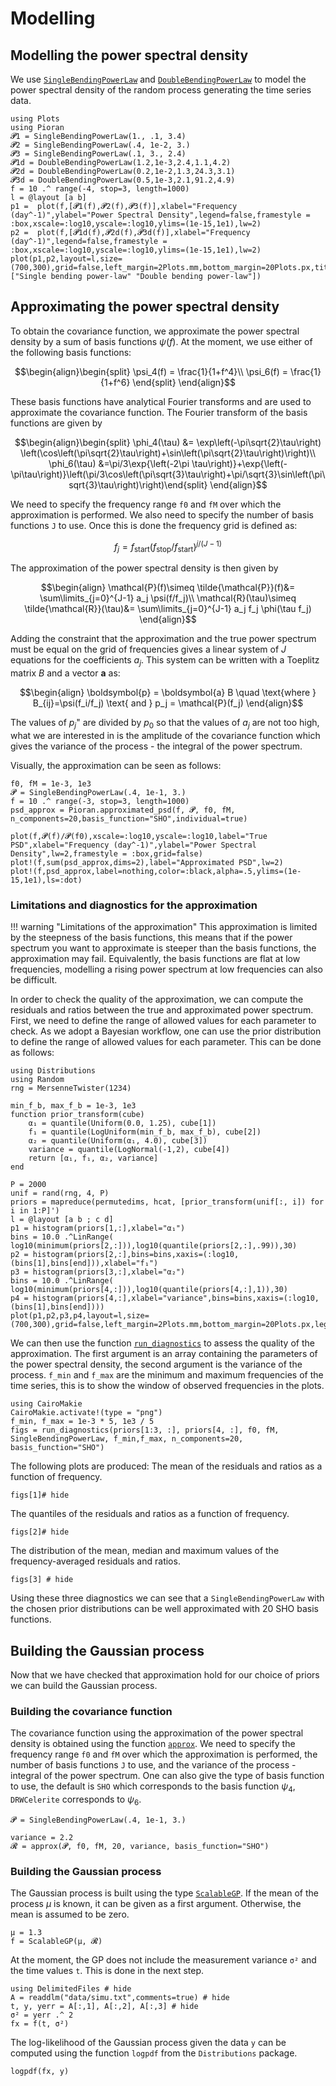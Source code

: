 # Modelling

## Modelling the power spectral density

We use [`SingleBendingPowerLaw`](@ref) and [`DoubleBendingPowerLaw`](@ref) to model the power spectral density of the random process generating the time series data.

```@example modelling
using Plots
using Pioran 
𝓟1 = SingleBendingPowerLaw(1., .1, 3.4) 
𝓟2 = SingleBendingPowerLaw(.4, 1e-2, 3.)
𝓟3 = SingleBendingPowerLaw(.1, 3., 2.4)
𝓟1d = DoubleBendingPowerLaw(1.2,1e-3,2.4,1.1,4.2)
𝓟2d = DoubleBendingPowerLaw(0.2,1e-2,1.3,24.3,3.1)
𝓟3d = DoubleBendingPowerLaw(0.5,1e-3,2.1,91.2,4.9)
f = 10 .^ range(-4, stop=3, length=1000)
l = @layout [a b] 
p1 =  plot(f,[𝓟1(f),𝓟2(f),𝓟3(f)],xlabel="Frequency (day^-1)",ylabel="Power Spectral Density",legend=false,framestyle = :box,xscale=:log10,yscale=:log10,ylims=(1e-15,1e1),lw=2)
p2 =  plot(f,[𝓟1d(f),𝓟2d(f),𝓟3d(f)],xlabel="Frequency (day^-1)",legend=false,framestyle = :box,xscale=:log10,yscale=:log10,ylims=(1e-15,1e1),lw=2) 
plot(p1,p2,layout=l,size=(700,300),grid=false,left_margin=2Plots.mm,bottom_margin=20Plots.px,title=["Single bending power-law" "Double bending power-law"])
```

## Approximating the power spectral density

To obtain the covariance function, we approximate the power spectral density by a sum of basis functions $\psi(f)$. At the moment, we use either of the following basis functions:

```math
\begin{align}\begin{split}
\psi_4(f) = \frac{1}{1+f^4}\\
\psi_6(f) = \frac{1}{1+f^6}
\end{split}
\end{align}
```
These basis functions have analytical Fourier transforms and are used to approximate the covariance function. The Fourier transform of the basis functions are given by

```math
\begin{align}\begin{split}
\phi_4(\tau) &= \exp\left(-\pi\sqrt{2}\tau\right) \left(\cos\left(\pi\sqrt{2}\tau\right)+\sin\left(\pi\sqrt{2}\tau\right)\right)\\
\phi_6(\tau) &=\pi/3\exp{\left(-2\pi \tau\right)}+\exp{\left(-\pi\tau\right)}\left(\pi/3\cos\left(\pi\sqrt{3}\tau\right)+\pi/\sqrt{3}\sin\left(\pi\sqrt{3}\tau\right)\right)\end{split}
\end{align}
```

We need to specify the frequency range `f0` and `fM` over which the approximation is performed. We also need to specify the number of basis functions `J` to use. Once this is done the frequency grid is defined as:

```math
f_j=f_\mathrm{start}\left({f_\mathrm{stop}}/{f_\mathrm{start}}\right)^{j/(J-1)}
```

The approximation of the power spectral density is then given by

```math
\begin{align}
    \mathcal{P}(f)\simeq \tilde{\mathcal{P}}(f)&=  \sum\limits_{j=0}^{J-1} a_j \psi(f/f_j)\\
    \mathcal{R}(\tau)\simeq \tilde{\mathcal{R}}(\tau)&= \sum\limits_{j=0}^{J-1} a_j f_j \phi(\tau f_j)
\end{align}
```

Adding the constraint that the approximation and the true power spectrum must be equal on the grid of frequencies gives a linear system of $J$ equations for the coefficients $a_j$. This system can be written with a Toeplitz matrix $B$  and a vector $\boldsymbol{a}$ as:

```math
\begin{align}
\boldsymbol{p} = \boldsymbol{a} B \quad \text{where } B_{ij}=\psi(f_i/f_j) \text{ and } p_j = \mathcal{P}(f_j)
\end{align}
```

The values of $p_j$" are divided by $p_0$ so that the values of $a_j$ are not too high, what we are interested in is the amplitude of the covariance function which gives the variance of the process - the integral of the power spectrum.

Visually, the approximation can be seen as follows:
```@example modelling
f0, fM = 1e-3, 1e3
𝓟 = SingleBendingPowerLaw(.4, 1e-1, 3.)
f = 10 .^ range(-3, stop=3, length=1000)
psd_approx = Pioran.approximated_psd(f, 𝓟, f0, fM, n_components=20,basis_function="SHO",individual=true)

plot(f,𝓟(f)/𝓟(f0),xscale=:log10,yscale=:log10,label="True PSD",xlabel="Frequency (day^-1)",ylabel="Power Spectral Density",lw=2,framestyle = :box,grid=false)
plot!(f,sum(psd_approx,dims=2),label="Approximated PSD",lw=2)
plot!(f,psd_approx,label=nothing,color=:black,alpha=.5,ylims=(1e-15,1e1),ls=:dot)
```

### Limitations and diagnostics for the approximation

!!! warning "Limitations of the approximation"
    This approximation is limited by the steepness of the basis functions, this means that if the power spectrum you want to approximate is steeper than the basis functions, the approximation may fail. Equivalently, the basis functions are flat at low frequencies, modelling a rising power spectrum at low frequencies can also be difficult.

In order to check the quality of the approximation, we can compute the residuals and ratios between the true and approximated power spectrum. First, we need to define the range of allowed values for each parameter to check. As we adopt a Bayesian workflow, one can use the prior distribution to define the range of allowed values for each parameter. This can be done as follows:

```@example modelling
using Distributions
using Random
rng = MersenneTwister(1234) 

min_f_b, max_f_b = 1e-3, 1e3
function prior_transform(cube)
    α₁ = quantile(Uniform(0.0, 1.25), cube[1])
    f₁ = quantile(LogUniform(min_f_b, max_f_b), cube[2])
    α₂ = quantile(Uniform(α₁, 4.0), cube[3])
    variance = quantile(LogNormal(-1,2), cube[4])
    return [α₁, f₁, α₂, variance]
end

P = 2000
unif = rand(rng, 4, P) 
priors = mapreduce(permutedims, hcat, [prior_transform(unif[:, i]) for i in 1:P]')
l = @layout [a b ; c d]
p1 = histogram(priors[1,:],xlabel="α₁")
bins = 10.0 .^LinRange( log10(minimum(priors[2,:])),log10(quantile(priors[2,:],.99)),30)
p2 = histogram(priors[2,:],bins=bins,xaxis=(:log10,(bins[1],bins[end])),xlabel="f₁")
p3 = histogram(priors[3,:],xlabel="α₂")
bins = 10.0 .^LinRange( log10(minimum(priors[4,:])),log10(quantile(priors[4,:],1)),30)
p4 = histogram(priors[4,:],xlabel="variance",bins=bins,xaxis=(:log10,(bins[1],bins[end])))
plot(p1,p2,p3,p4,layout=l,size=(700,300),grid=false,left_margin=2Plots.mm,bottom_margin=20Plots.px,legend=false)
```

We can then use the function [`run_diagnostics`](@ref) to assess the quality of the approximation. 
The first argument is an array containing the parameters of the power spectral density, the second argument is the variance of the process. `f_min` and `f_max` are the minimum and maximum frequencies of the time series, this is to show the window of observed frequencies in the plots.

```@example modelling
using CairoMakie
CairoMakie.activate!(type = "png")
f_min, f_max = 1e-3 * 5, 1e3 / 5
figs = run_diagnostics(priors[1:3, :], priors[4, :], f0, fM, SingleBendingPowerLaw, f_min,f_max, n_components=20, basis_function="SHO")
```
The following plots are produced:
The mean of the residuals and ratios as a function of frequency.
```@example modelling
figs[1]# hide
```

The quantiles of the residuals and ratios as a function of frequency. 
```@example modelling
figs[2]# hide
```
The distribution of the mean, median and maximum values of the frequency-averaged residuals and ratios.
```@example modelling
figs[3] # hide
```

Using these three diagnostics we can see that a `SingleBendingPowerLaw` with the chosen prior distributions can be well approximated with 20 SHO basis functions.


## Building the Gaussian process

Now that we have checked that approximation hold for our choice of priors we can build the Gaussian process.

### Building the covariance function

The covariance function using the approximation of the power spectral density is obtained using the function [`approx`](@ref). We need to specify the frequency range `f0` and `fM` over which the approximation is performed, the number of basis functions `J` to use, and the variance of the process - integral of the power spectrum. One can also give the type of basis function to use, the default is `SHO` which corresponds to the basis function $\psi_4$, `DRWCelerite` corresponds to $\psi_6$.

```@example modelling
𝓟 = SingleBendingPowerLaw(.4, 1e-1, 3.)

variance = 2.2
𝓡 = approx(𝓟, f0, fM, 20, variance, basis_function="SHO")
```

### Building the Gaussian process

The Gaussian process is built using the type [`ScalableGP`](@ref). If the mean of the process $\mu$ is known, it can be given as a first argument. Otherwise, the mean is assumed to be zero.

```@example modelling
μ = 1.3 
f = ScalableGP(μ, 𝓡)
```
At the moment, the GP does not include the measurement variance `σ²` and the time values `t`. This is done in the next step.
```@example modelling
using DelimitedFiles # hide
A = readdlm("data/simu.txt",comments=true) # hide
t, y, yerr = A[:,1], A[:,2], A[:,3] # hide
σ² = yerr .^ 2 
fx = f(t, σ²)
```
The log-likelihood of the Gaussian process given the data `y` can be computed using the function `logpdf` from the `Distributions` package.
```@example modelling
logpdf(fx, y)
```